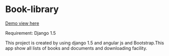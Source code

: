 Book-library
============
<a href='http://assignmenteducation.com/#/'>Demo view here</a>

Requirement:
  Django 1.5

This project is created by using django 1.5 and angular js and Bootstrap.This app show all lists of books and documents and downloading facility.